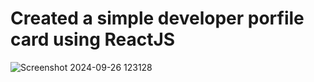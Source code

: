 # Created a simple developer porfile card using ReactJS

![Screenshot 2024-09-26 123128](https://github.com/user-attachments/assets/c3376767-531a-4c18-96e3-acd2b98b80b6)
